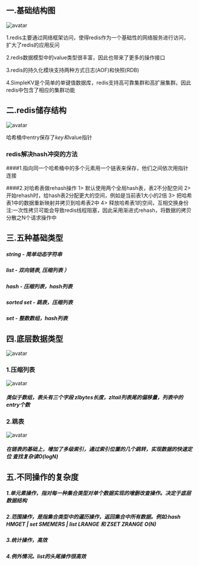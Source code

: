 
## 一.基础结构图

![avatar](https://image-stu.oss-cn-beijing.aliyuncs.com/86252C90-F2C5-41D4-959E-5EB7236C975C.png)

1.redis主要通过网络框架访问，使得redis作为一个基础性的网络服务进行访问，扩大了redis的应用反问

2.redis数据模型中的value类型很丰富，因此也带来了更多的操作接口

3.redis的持久化模块支持两种方式日志(AOF)和快照(RDB)

4.SimpleKV是个简单的单键值数据库，redis支持高可靠集群和高扩展集群。因此redis中包含了相应的集群功能

## 二.redis储存结构

![avatar](https://image-stu.oss-cn-beijing.aliyuncs.com/B57E2474-7FF8-4D70-A166-7CB45FA84F26.png)

哈希桶中entry保存了*key和*value指针

### redis解决hash冲突的方法
####1.指向同一个哈希桶中的多个元素用一个链表来保存，他们之间依次用指针连接

####2.对哈希表做rehash操作
    1> 默认使用两个全局hash表，表2不分配空间
    2> 开始rehash时，给hash表2分配更大的空间，例如是当前表1大小的2倍
    3> 把哈希表1中的数据重新映射并拷贝到哈希表2中
    4> 释放哈希表1的空间，互相交换身份
    注:一次性拷贝可能会导致redis线程阻塞，因此采用渐进式rehash，将数据的拷贝分散之N个请求操作中


## 三.五种基础类型

##### string - 简单动态字符串

##### list - 双向链表, 压缩列表 ）

##### hash - 压缩列表，hash列表

##### sorted set - 跳表，压缩列表

##### set - 整数数组，hash列表

## 四.底层数据类型
![avatar](https://image-stu.oss-cn-beijing.aliyuncs.com/40058058-3EAF-4346-885C-45826C421011.png)
### 1.压缩列表
![avatar](https://image-stu.oss-cn-beijing.aliyuncs.com/B43A1ED2-CE6E-4BED-A349-79806929C3BD.png)
##### 类似于数组，表头有三个字段 zlbytes长度，zltail列表尾的偏移量，列表中的entry个数

### 2.跳表
![avatar](https://image-stu.oss-cn-beijing.aliyuncs.com/C8D6963A-A681-4F1F-BAE9-4FF2554FCD0B.png)
##### 在链表的基础上，增加了多级索引，通过索引位置的几个跳转，实现数据的快速定位 查找复杂读O(logN)

## 五.不同操作的复杂度

##### 1.单元素操作，指对每一种集合类型对单个数据实现的增删改查操作。决定于底层数据结构
##### 2.范围操作，是指集合类型中的遍历操作，返回集合中所有数据。例如:hash HMGET | set SMEMERS | list LRANGE 和 ZSET ZRANGE O(N)
##### 3.统计操作，高效
##### 4.例外情况。list的头尾操作很高效

